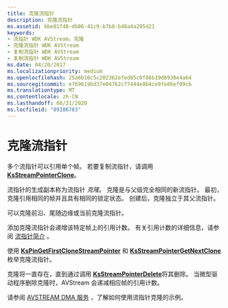 ```yaml
---
title: 克隆流指针
description: 克隆流指针
ms.assetid: bbe01f48-db86-41c9-b7b8-b48a4a295d21
keywords:
- 流指针 WDK AVStream，克隆
- 克隆流指针 WDK AVStream
- 复制流指针 WDK AVStream
- 复制流指针 WDK AVStream
ms.date: 04/20/2017
ms.localizationpriority: medium
ms.openlocfilehash: 25a6b16c5c202362efed85c0f86b19d6938e4a64
ms.sourcegitcommit: e769619bd37e04762c77444e8b4ce9fe86ef09cb
ms.translationtype: MT
ms.contentlocale: zh-CN
ms.lasthandoff: 08/31/2020
ms.locfileid: "89186783"
---
```

# <a name="cloning-stream-pointers"></a>克隆流指针





多个流指针可以引用单个帧。 若要复制流指针，请调用 [**KsStreamPointerClone**](/windows-hardware/drivers/ddi/ks/nf-ks-ksstreampointerclone)。

流指针的生成副本称为流指针 *克隆*。 克隆是与父级完全相同的新流指针。 最初，克隆引用相同的帧并且具有相同的锁定状态。 创建后，克隆独立于其父流指针。

可以克隆前沿、尾随边缘或当前克隆流指针。

添加克隆流指针会递增该特定帧上的引用计数。 有关引用计数的详细信息，请参阅 [流指针简介](introduction-to-stream-pointers.md) 。

使用 [**KsPinGetFirstCloneStreamPointer**](/windows-hardware/drivers/ddi/ks/nf-ks-kspingetfirstclonestreampointer) 和 [**KsStreamPointerGetNextClone**](/windows-hardware/drivers/ddi/ks/nf-ks-ksstreampointergetnextclone)枚举克隆流指针。

克隆将一直存在，直到通过调用 [**KsStreamPointerDelete**](/windows-hardware/drivers/ddi/ks/nf-ks-ksstreampointerdelete)将其删除。 当微型驱动程序删除克隆时，AVStream 会递减相应帧的引用计数。

请参阅 [AVSTREAM DMA 服务](avstream-dma-services.md) ，了解如何使用流指针克隆的示例。

 

